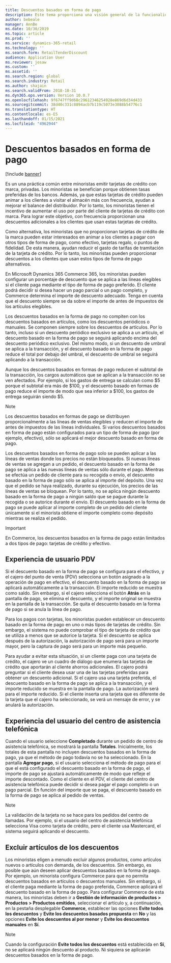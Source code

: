 ```yaml
---
title: Descuentos basados en forma de pago
description: Este tema proporciona una visión general de la funcionalidad que permite a minoristas configurar descuentas para tipos de forma de pago específicos.
author: bebeale
manager: AnnBe
ms.date: 10/30/2019
ms.topic: article
ms.prod: ''
ms.service: dynamics-365-retail
ms.technology: ''
ms.search.form: RetailTenderDiscount
audience: Application User
ms.reviewer: josaw
ms.custom: ''
ms.assetid: ''
ms.search.region: global
ms.search.industry: Retail
ms.author: shajain
ms.search.validFrom: 2018-10-31
ms.dyn365.ops.version: Version 10.0.7
ms.openlocfilehash: 9f6747ff9d68c29612346254928e869d6d34d433
ms.sourcegitcommit: 38d40c331c8894acb7b119c5073e3088b54776c1
ms.translationtype: HT
ms.contentlocale: es-ES
ms.lasthandoff: 01/15/2021
ms.locfileid: "4962944"
---
```

# <a name="tender-based-discounts"></a>Descuentos basados en forma de pago

[!include [banner](includes/banner.md)]


Es un una práctica común entre minoristas emitir tarjetas de crédito con marca, privadas. Los minoristas se benefician porque obtienen tasas preferidas de los bancos. Además, ya que estas tarjetas de crédito pueden animar a los clientes a visitar el almacén más con frecuencia, ayudan a mejorar el balance del distribuidor. Por lo tanto, los minoristas tienen el incentivo de aumentar el uso por parte del cliente de tarjetas de crédito con marca. Para lograr este objetivo, con frecuencia proporcionan una descuentos adicionales a los clientes que usan estas tarjetas de crédito.

Como alternativa, los minoristas que no proporcionan tarjetas de crédito de la marca pueden estar interesados en animar a los clientes a pagar con otros tipos de forma de pago, como efectivo, tarjetas regalo, o puntos de fidelidad. De esta manera, ayudan reducir el gasto de tarifas de tramitación de la tarjeta de crédito. Por lo tanto, los minoristas pueden proporcionar descuentos a los clientes que usan estos tipos de forma de pago alternativos.

En Microsoft Dynamics 365 Commerce 365, los minoristas pueden configurar un porcentaje de descuento que se aplica a las líneas elegibles si el cliente paga mediante el tipo de forma de pago preferido. El cliente podrá decidir si desea hacer un pago parcial o un pago completo, y Commerce determina el importe de descuento adecuado. Tenga en cuenta que el descuento siempre se da sobre el importe de antes de impuestos de los artículos elegibles.

Los descuentos basados en la forma de pago no compiten con los descuentos basados en artículos, como los descuentos periódicos o manuales. Se componen siempre sobre los descuentos de artículos. Por lo tanto, incluso si un descuento periódico exclusivo se aplica a un artículo, el descuento basado en la forma de pago se seguirá aplicando encima del descuento periódico exclusivo. Del mismo modo, si un descuento de umbral se aplica a la transacción, y el descuento basado en la forma de pago reduce el total por debajo del umbral, el descuento de umbral se seguirá aplicando a la transacción.

Aunque los descuentos basados en formas de pago reducen el subtotal de la transacción, los cargos automáticos que se aplican a la transacción no se ven afectados. Por ejemplo, si los gastos de entrega se calculan como $5 porque el subtotal era más de $100, y el descuento basado en formas de pago reduce el importe de modo que sea inferior a $100, los gastos de entrega seguirán siendo $5.


> [!NOTE]
> Los descuentos basados en formas de pago se distribuyen proporcionalmente a las líneas de ventas elegibles y reducen el importe de antes de impuestos de las líneas individuales. Si varios descuentos basados en forma de pago están configurados para un tipo de forma de pago (por ejemplo, efectivo), sólo se aplicará el mejor descuento basado en forma de pago.

Los descuentos basados en forma de pago solo se pueden aplicar a las líneas de ventas donde los precios no están bloqueados. Si nuevas líneas de ventas se agregan a un pedido, el descuento basado en la forma de pago se aplica a las nuevas líneas de ventas sólo durante el pago. Mientras se efectúa un pedido de cliente para su recogida o envío, el descuento basado en la forma de pago sólo se aplica al importe del depósito. Una vez que el pedido se haya realizado, durante su ejecución, los precios de las líneas de ventas se bloquean. Por lo tanto, no se aplica ningún descuento basado en la forma de pago a ningún saldo que se pague durante la recogida o se autorice durante el envío. El descuento basado en la forma de pago se puede aplicar al importe completo de un pedido del cliente únicamente si el minorista obtiene el importe completo como depósito mientras se realiza el pedido.

> [!IMPORTANT]
> En Commerce, los descuentos basados en la forma de pago están limitados a dos tipos de pago: tarjetas de crédito y efectivo.

## <a name="pos-user-experience"></a>Experiencia de usuario PDV

Si el descuento basado en la forma de pago se configura para el efectivo, y el cajero del punto de venta (PDV) selecciona un botón asignado a la operación de pago en efectivo, el descuento basado en la forma de pago se aplicará automáticamente a la transacción. El importe reducido se muestra como saldo. Sin embargo, si el cajero selecciona el botón **Atrás** en la pantalla de pago, se elimina el descuento, y el importe original se muestra en la pantalla de la transacción. Se quita el descuento basado en la forma de pago si se anula la línea de pago.

Para los pagos con tarjetas, los minoristas pueden establecer un descuento basado en la forma de pago en uno o más tipos de tarjetas de crédito. Sin embargo, el sistema no puede comprobar el tipo de tarjeta de crédito que se utiliza a menos que se autorice la tarjeta. Si el descuento se aplica después de la autorización, la autorización de pago será para un importe mayor, pero la captura de pago será para un importe más pequeño.

Para ayudar a evitar esta situación, si un cliente paga con una tarjeta de crédito, el cajero ve un cuadro de diálogo que enumera las tarjetas de crédito que aportarán al cliente ahorros adicionales. El cajero podrá preguntar si el cliente desea usar una de las tarjetas preferidas para obtener un descuento adicional. Si el cajero usa una tarjeta preferida, el descuento basado en la forma de pago se aplica a la transacción, y el importe reducido se muestra en la pantalla de pago. La autorización será para el importe reducido. Si el cliente inserta una tarjeta que es diferente de la tarjeta que el cajero ha seleccionado, se verá un mensaje de error, y se anulará la autorización.


## <a name="call-center-user-experience"></a>Experiencia del usuario del centro de asistencia telefónica

Cuando el usuario seleccione **Completado** durante un pedido de centro de asistencia telefónica, se mostrará la pantalla **Totales**. Inicialmente, los totales de esta pantalla no incluyen descuentos basados en la forma de pago, ya que el método de pago todavía no se ha seleccionado. En la pantalla **Agregar pago**, si el usuario selecciona el método de pago para el que el está configurado el descuento basado en la forma de pago, el importe de pago se ajustará automáticamente de modo que refleje el importe descontado. Como el cliente en el PDV, el cliente del centro de asistencia telefónica puede decidir si desea pagar el pago completo o un pago parcial. En función del importe que se paga, el descuento basado en la forma de pago se aplica al pedido de ventas.

> [!NOTE]
> La validación de la tarjeta no se hace para los pedidos del centro de llamadas. Por ejemplo, si el usuario del centro de asistencia telefónica selecciona Visa como tarjeta de crédito, pero el cliente usa Mastercard, el sistema seguirá aplicando el descuento.

## <a name="exclude-items-from-discounts"></a>Excluir artículos de los descuentos

Los minoristas eligen a menudo excluir algunos productos, como artículos nuevos o artículos con demanda, de los descuentos. Sin embargo, es posible que aún deseen aplicar descuentos basados en la forma de pago. Por ejemplo, un minorista configura Commerce para que no permita descuentos basados en artículos o descuentos manuales. Sin embargo, si el cliente paga mediante la forma de pago preferida, Commerce aplicará el descuento basado en la forma de pago. Para configurar Commerce de esta manera, los minoristas deben ir a **Gestión de información de productos > Productos > Productos emitidos**, seleccionar el artículo y, a continuación, en la pestaña desplegable **Commerce**, establecer las opciones **Evite todos los descuentos** y **Evite los descuentos basados propuesta** en **No** y las opciones **Evite los descuentos al por menor** y **Evite los descuentos manuales** en **Sí**.

> [!NOTE]
> Cuando la configuración **Evite todos los descuentos** está establecida en **Sí**, no se aplicará ningún descuento al producto. Ni siquiera se aplicarán descuentos basados en la forma de pago.
